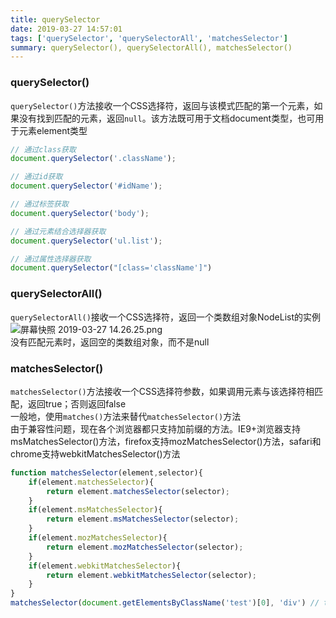 ```yaml
---
title: querySelector
date: 2019-03-27 14:57:01
tags: ['querySelector', 'querySelectorAll', 'matchesSelector']
summary: querySelector(), querySelectorAll(), matchesSelector()
---
```

<a name="b2301229"></a>
### querySelector()
`querySelector()`方法接收一个CSS选择符，返回与该模式匹配的第一个元素，如果没有找到匹配的元素，返回`null`。该方法既可用于文档document类型，也可用于元素element类型
```javascript
// 通过class获取
document.querySelector('.className');

// 通过id获取
document.querySelector('#idName');

// 通过标签获取
document.querySelector('body');

// 通过元素结合选择器获取
document.querySelector('ul.list');

// 通过属性选择器获取
document.querySelector("[class='className']")
```
<a name="74652b48"></a>
### querySelectorAll()
`querySelectorAll()`接收一个CSS选择符，返回一个类数组对象NodeList的实例<br />![屏幕快照 2019-03-27 14.26.25.png](https://cdn.nlark.com/yuque/0/2019/png/115449/1553668008434-b8bebf5a-82a6-422c-9af4-e1dd1235f75d.png#align=left&display=inline&height=111&name=%E5%B1%8F%E5%B9%95%E5%BF%AB%E7%85%A7%202019-03-27%2014.26.25.png&originHeight=111&originWidth=490&size=24194&status=done&width=490)<br />没有匹配元素时，返回空的类数组对象，而不是null
<a name="e8e7faab"></a>
### matchesSelector()
`matchesSelector()`方法接收一个CSS选择符参数，如果调用元素与该选择符相匹配，返回true；否则返回false<br />一般地，使用`matches()`方法来替代`matchesSelector()`方法<br />由于兼容性问题，现在各个浏览器都只支持加前缀的方法。IE9+浏览器支持msMatchesSelector()方法，firefox支持mozMatchesSelector()方法，safari和chrome支持webkitMatchesSelector()方法
```javascript
function matchesSelector(element,selector){
    if(element.matchesSelector){
        return element.matchesSelector(selector);
    }
    if(element.msMatchesSelector){
        return element.msMatchesSelector(selector);
    }
    if(element.mozMatchesSelector){
        return element.mozMatchesSelector(selector);
    }
    if(element.webkitMatchesSelector){
        return element.webkitMatchesSelector(selector);
    }            
}
matchesSelector(document.getElementsByClassName('test')[0], 'div') // true
```